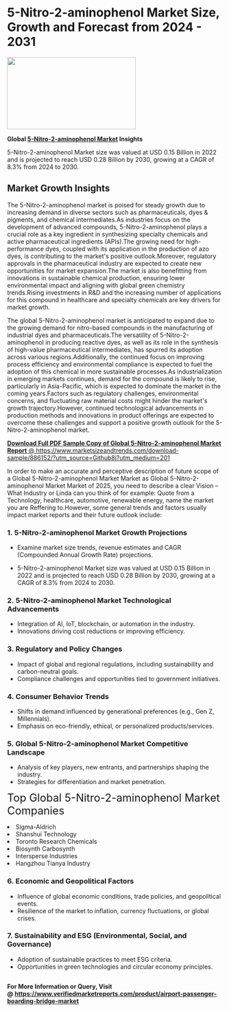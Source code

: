 <H1>5-Nitro-2-aminophenol Market Size, Growth and Forecast from 2024 - 2031</H1><img class="aligncenter size-medium wp-image-584254" src="https://thirdeyenews.in/wp-content/uploads/2024/09/Global-Market-Research-300x168.jpeg" alt="" width="300" height="168" /><p><strong>Global&nbsp;<a href="https://www.marketsizeandtrends.com/download-sample/886152/?utm_source=Github8j?utm_medium=201">5-Nitro-2-aminophenol Market</a> Insights</strong></p><p>5-Nitro-2-aminophenol Market size was valued at USD 0.15 Billion in 2022 and is projected to reach USD 0.28 Billion by 2030, growing at a CAGR of 8.3% from 2024 to 2030.</p><p><h2>Market Growth Insights</h2> <p>The 5-Nitro-2-aminophenol market is poised for steady growth due to increasing demand in diverse sectors such as pharmaceuticals, dyes & pigments, and chemical intermediates.As industries focus on the development of advanced compounds, 5-Nitro-2-aminophenol plays a crucial role as a key ingredient in synthesizing specialty chemicals and active pharmaceutical ingredients (APIs).The growing need for high-performance dyes, coupled with its application in the production of azo dyes, is contributing to the market's positive outlook.Moreover, regulatory approvals in the pharmaceutical industry are expected to create new opportunities for market expansion.The market is also benefitting from innovations in sustainable chemical production, ensuring lower environmental impact and aligning with global green chemistry trends.Rising investments in R&D and the increasing number of applications for this compound in healthcare and specialty chemicals are key drivers for market growth.</p> <p><a href="#"></a></p> <p>The global 5-Nitro-2-aminophenol market is anticipated to expand due to the growing demand for nitro-based compounds in the manufacturing of industrial dyes and pharmaceuticals.The versatility of 5-Nitro-2-aminophenol in producing reactive dyes, as well as its role in the synthesis of high-value pharmaceutical intermediates, has spurred its adoption across various regions.Additionally, the continued focus on improving process efficiency and environmental compliance is expected to fuel the adoption of this chemical in more sustainable processes.As industrialization in emerging markets continues, demand for the compound is likely to rise, particularly in Asia-Pacific, which is expected to dominate the market in the coming years.Factors such as regulatory challenges, environmental concerns, and fluctuating raw material costs might hinder the market's growth trajectory.However, continued technological advancements in production methods and innovations in product offerings are expected to overcome these challenges and support a positive growth outlook for the 5-Nitro-2-aminophenol market.</p> <p><a href="#"></p><p><span class=""><strong>Download Full PDF Sample Copy of Global 5-Nitro-2-aminophenol Market Report</strong> @ <a href="https://www.marketsizeandtrends.com/download-sample/886152/?utm_source=Github8j?utm_medium=201" target="_blank">https://www.marketsizeandtrends.com/download-sample/886152/?utm_source=Github8j?utm_medium=201</a></span></p><p>In order to make an accurate and perceptive description of future scope of a Global&nbsp;5-Nitro-2-aminophenol Market Market as Global&nbsp;5-Nitro-2-aminophenol Market Market of 2025, you need to describe a clear Vision &ndash; What Industry or Linda can you think of for example: Quote from a Technology, healthcare, automotive, renewable energy, name the market you are Reffering to.However, some general trends and factors usually impact market reports and their future outlook include:</p><h3>1.&nbsp;<strong>5-Nitro-2-aminophenol Market Growth Projections</strong></h3><ul><li>Examine market size trends, revenue estimates and CAGR (Compounded Annual Growth Rate) projections.</li><li><p>5-Nitro-2-aminophenol Market size was valued at USD 0.15 Billion in 2022 and is projected to reach USD 0.28 Billion by 2030, growing at a CAGR of 8.3% from 2024 to 2030.</p></li></ul><h3>2.&nbsp;<strong>5-Nitro-2-aminophenol Market Technological Advancements</strong></h3><ul><li>Integration of AI, IoT, blockchain, or automation in the industry.</li><li>Innovations driving cost reductions or improving efficiency.</li></ul><h3>3.&nbsp;<strong>Regulatory and Policy Changes</strong></h3><ul><li>Impact of global and regional regulations, including sustainability and carbon-neutral goals.</li><li>Compliance challenges and opportunities tied to government initiatives.</li></ul><h3>4.&nbsp;<strong>Consumer Behavior Trends</strong></h3><ul><li>Shifts in demand influenced by generational preferences (e.g., Gen Z, Millennials).</li><li>Emphasis on eco-friendly, ethical, or personalized products/services.</li></ul><h3>5.&nbsp;<strong>Global 5-Nitro-2-aminophenol Market Competitive Landscape</strong></h3><ul><li>Analysis of key players, new entrants, and partnerships shaping the industry.</li><li>Strategies for differentiation and market penetration.</li></ul><p data-pm-slice="1 1 []"><span style="color: inherit; font-family: inherit; font-size: 25px;">Top Global 5-Nitro-2-aminophenol Market Companies</span></p><div class="" data-test-id=""><p><li>Sigma-Aldrich</li><li> Shanshui Technology</li><li> Toronto Research Chemicals</li><li> Biosynth Carbosynth</li><li> Intersperse Industries</li><li> Hangzhou Tianya Industry</li></p></div><h3>6.&nbsp;<strong>Economic and Geopolitical Factors</strong></h3><ul><li>Influence of global economic conditions, trade policies, and geopolitical events.</li><li>Resilience of the market to inflation, currency fluctuations, or global crises.</li></ul><h3>7.&nbsp;<strong>Sustainability and ESG (Environmental, Social, and Governance)</strong></h3><ul><li>Adoption of sustainable practices to meet ESG criteria.</li><li>Opportunities in green technologies and circular economy principles.</li></ul><h2><strong style="font-size: 14px;">For More Information or Query, Visit @&nbsp;</strong><a style="background-color: #ffffff; font-size: 14px;" href="https://www.marketsizeandtrends.com/report/5-nitro-2-aminophenol-market/" target="_blank">https://www.verifiedmarketreports.com/product/airport-passenger-boarding-bridge-market</a></h2>